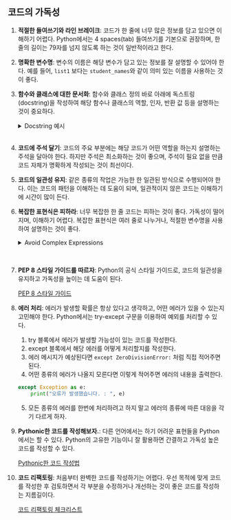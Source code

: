 ## 코드의 가독성

1. **적절한 들여쓰기와 라인 브레이크**: 코드가 한 줄에 너무 많은 정보를 담고 있으면 이해하기 어렵다. Python에서는 4 spaces(tab) 들여쓰기를 기본으로 권장하며, 한 줄의 길이는 79자를 넘지 않도록 하는 것이 일반적이라고 한다.

2. **명확한 변수명**: 변수의 이름은 해당 변수가 담고 있는 정보를 잘 설명할 수 있어야 한다. 예를 들어, `list1` 보다는 `student_names`와 같이 의미 있는 이름을 사용하는 것이 좋다.

3. **함수와 클래스에 대한 문서화**: 함수와 클래스 정의 바로 아래에 독스트링(docstring)을 작성하여 해당 함수나 클래스의 역할, 인자, 반환 값 등을 설명하는 것이 중요하다.
    <details> 
    <summary>Docstring 예시</summary>

    Python에서의 독스트링(docstring)은 함수, 클래스, 모듈 등에 대한 설명을 작성하는 데 사용되는 문자열이다. 여기에는 해당 객체의 기능, 인자, 반환 값 등에 대한 정보를 담는다.

    Python의 독스트링은 함수나 클래스의 바로 아래에 작성하며, 작성 방식은 다음과 같다:

    ```python
    def add_numbers(a, b):
        """
        두 숫자를 더하는 함수

        Parameters:
        a (int or float): 첫 번째 숫자
        b (int or float): 두 번째 숫자

        Returns:
        int or float: 두 숫자의 합
        """
        return a + b
    ```
    </details><br>

  
4. **코드에 주석 달기**: 코드의 주요 부분에는 해당 코드가 어떤 역할을 하는지 설명하는 주석을 달아야 한다. 하지만 주석은 최소화하는 것이 좋으며, 주석이 필요 없을 만큼 코드 자체가 명확하게 작성되는 것이 최선이다.

5. **코드의 일관성 유지**: 같은 종류의 작업은 가능한 한 일관된 방식으로 수행되어야 한다. 이는 코드의 패턴을 이해하는 데 도움이 되며, 일관적이지 않은 코드는 이해하기에 시간이 많이 든다.

6. **복잡한 표현식은 피하라**: 너무 복잡한 한 줄 코드는 피하는 것이 좋다. 가독성이 떨어지며, 이해하기 어렵다. 복잡한 표현식은 여러 줄로 나누거나, 적절한 변수명을 사용하여 설명하는 것이 좋다.

    <details>
    <summary>Avoid Complex Expressions</summary>

    ```python
    squared_evens = [n**2 for n in range(100) if n % 2 == 0]
    ```

    ```python
    squared_evens = []
    for n in range(100):
        if n % 2 == 0:
            squared_evens.append(n**2)
    ```
    위 처럼 한 줄로 작성한 것과 아래 4줄은 같다. 간단한 건 리스트 컴프리헨션을 사용하는 것이 좋다고 생각한다. <br>그러나 너무 길게 이어쓰면 직관적으로 이해하기 힘들다. 경우에 따라 맞게 쓰도록 하자.  
    <br>잘못된 리스트 컴프리헨션. 바로 이해하기 어려워 오히려 가독성을 떨어뜨린다.
    ```python
    result = [x * y for x in range(5) for y in range(5) if x * y > 10]
    ```
    </details>
<br>

7. **PEP 8 스타일 가이드를 따르자**: Python의 공식 스타일 가이드로, 코드의 일관성을 유지하고 가독성을 높이는 데 도움이 된다.

    [PEP 8 스타일 가이드](https://github.com/ChoiJeonSeok/TIL/blob/master/etc/Coming_Soon.md)

8. **에러 처리**: 에러가 발생할 확률은 항상 있다고 생각하고, 어떤 에러가 있을 수 있는지 고민해야 한다. Python에서는 try-except 구문을 이용하여 예외를 처리할 수 있다. 
   1. try 블록에서 에러가 발생할 가능성이 있는 코드를 작성한다.
   2. except 블록에서 해당 에러를 어떻게 처리할지를 작성한다. 
   3. 에러 메시지가 예상된다면 `except ZeroDivisionError:` 처럼 직접 적어주면 된다.
   4. 어떤 종류의 에러가 나올지 모른다면 이렇게 적어주면 에러의 내용을 출력한다.
    ```python
    except Exception as e: 
        print("오류가 발생했습니다. : ", e)
    ```
   5. 모든 종류의 에러를 한번에 처리하려고 하지 말고 에러의 종류에 따른 대응을 각기 다르게 하자.

9. **Pythonic한 코드를 작성해보자.**: 다른 언어에서는 하기 어려운 표현들을 Python에서는 할 수 있다. Python의 고유한 기능이니 잘 활용하면 간결하고 가독성 높은 코드를 작성할 수 있다.

    [Pythonic한 코드 작성법](https://github.com/ChoiJeonSeok/TIL/blob/master/Python/Pythonic.md)

10. **코드 리팩토링**: 처음부터 완벽한 코드를 작성하기는 어렵다. 우선 목적에 맞게 코드를 작성한 후 검토하면서 각 부분을 수정하거나 개선하는 것이 좋은 코드를 작성하는 지름길이다. 
    
    [코드 리팩토링 체크리스트](https://github.com/ChoiJeonSeok/TIL/tree/master/etc/Coming_Soon.md)
